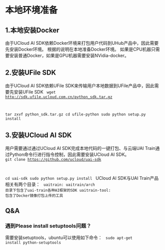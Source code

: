 

# 本地环境准备

## 1.本地安装Docker
由于UCloud AI SDK依赖Docker环境来打包用户代码到UHub产品中，因此需要先安装Docker环境。
根据[](uai-train/basic/docker)的说明在本地准备Docker环境。
如果是CPU机器只需要安装普通Docker，如果是GPU机器需要安装NVidia-docker。

## 2.安装UFile SDK
由于UCloud AI SDK依赖UFile SDK来传输用户本地数据到UFile产品中，因此需要先安装UFile SDK 
<code>
wget http://sdk.ufile.ucloud.com.cn/python_sdk.tar.gz

tar zxvf python_sdk.tar.gz
cd ufile-python
sudo python setup.py install
</code>

## 3.安装UCloud AI SDK
用户需要通过通过UCloud AI SDK完成本地代码的一键打包、与云端UAI Train通过Python命令行进行指令控制，因此需要安装UCloud AI SDK。
<code>
git clone https://github.com/ucloud/uai-sdk

cd uai-sdk
sudo python setup.py install
</code>
UCloud AI SDK与UAI Train产品相关有两个目录：
<code>
uaitrain: uaitrain/arch 目录下包含了uai-train各种AI框架的SDK
uaitrain-tool:  包含了Docker镜像打包上传的工具
</code>

## Q&A
### 遇到Please install setuptools问题？

需要安装setuptools，ubuntu可以使用如下命令：
<code>
sudo apt-get install python-setuptools
</code>

